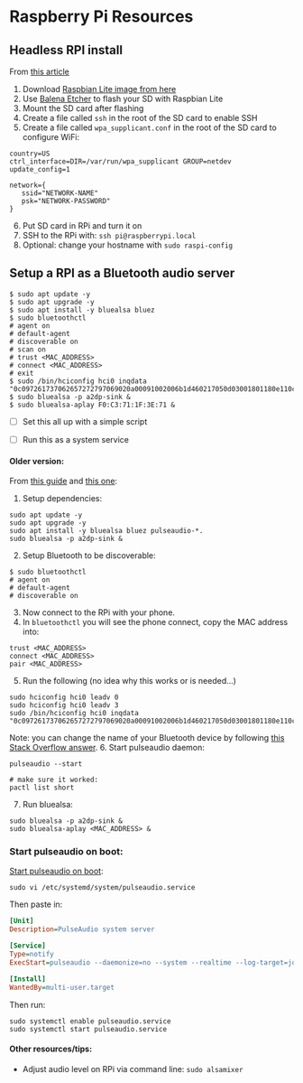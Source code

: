 # Raspberry Pi Resources

## Headless RPI install

From [this article](https://desertbot.io/blog/headless-pi-zero-w-wifi-setup-windows)

1. Download [Raspbian Lite image from here](https://www.raspberrypi.org/downloads/raspbian/)
2. Use [Balena Etcher](https://www.balena.io/etcher/) to flash your SD with Raspbian Lite
3. Mount the SD card after flashing
4. Create a file called `ssh` in the root of the SD card to enable SSH
5. Create a file called `wpa_supplicant.conf` in the root of the SD card to configure WiFi:

```
country=US
ctrl_interface=DIR=/var/run/wpa_supplicant GROUP=netdev
update_config=1

network={
   ssid="NETWORK-NAME"
   psk="NETWORK-PASSWORD"
}
```

6. Put SD card in RPi and turn it on
7. SSH to the RPi with: `ssh pi@raspberrypi.local`
8. Optional: change your hostname with `sudo raspi-config`


## Setup a RPI as a Bluetooth audio server


```shell
$ sudo apt update -y
$ sudo apt upgrade -y
$ sudo apt install -y bluealsa bluez
$ sudo bluetoothctl
# agent on
# default-agent
# discoverable on
# scan on
# trust <MAC_ADDRESS>
# connect <MAC_ADDRESS>
# exit
$ sudo /bin/hciconfig hci0 inqdata "0c097261737062657272797069020a00091002006b1d460217050d03001801180e110c1115110b1100"
$ sudo bluealsa -p a2dp-sink &
$ sudo bluealsa-aplay F0:C3:71:1F:3E:71 &
```

- [ ] Set this all up with a simple script
- [ ] Run this as a system service


#### Older version:

From [this guide](https://circuitdigest.com/microcontroller-projects/diy-raspberry-pi-bluetooth-speaker) and [this one](https://scribles.net/streaming-bluetooth-audio-from-phone-to-raspberry-pi-using-alsa/):

1. Setup dependencies:

```shell
sudo apt update -y
sudo apt upgrade -y
sudo apt install -y bluealsa bluez pulseaudio-*.
sudo bluealsa -p a2dp-sink &
```

2. Setup Bluetooth to be discoverable:

```shell
$ sudo bluetoothctl
# agent on
# default-agent
# discoverable on
```

3. Now connect to the RPi with your phone.
4. In `bluetoothctl` you will see the phone connect, copy the MAC address into:

```shell
trust <MAC_ADDRESS>
connect <MAC_ADDRESS>
pair <MAC_ADDRESS>
```

5. Run the following (no idea why this works or is needed...)

```shell
sudo hciconfig hci0 leadv 0
sudo hciconfig hci0 leadv 3
sudo /bin/hciconfig hci0 inqdata "0c097261737062657272797069020a00091002006b1d460217050d03001801180e110c1115110b1100"
```

   Note: you can change the name of your Bluetooth device by following [this Stack Overflow answer](https://stackoverflow.com/a/49988428/529829).
6. Start pulseaudio daemon:

```shell
pulseaudio --start

# make sure it worked:
pactl list short
```

7. Run bluealsa:

```shell
sudo bluealsa -p a2dp-sink &
sudo bluealsa-aplay <MAC_ADDRESS> &
```

### Start pulseaudio on boot:

[Start pulseaudio on boot](https://rudd-o.com/linux-and-free-software/how-to-make-pulseaudio-run-once-at-boot-for-all-your-users):

```shell
sudo vi /etc/systemd/system/pulseaudio.service
```

Then paste in:

```ini
[Unit]
Description=PulseAudio system server

[Service]
Type=notify
ExecStart=pulseaudio --daemonize=no --system --realtime --log-target=journal

[Install]
WantedBy=multi-user.target
```

Then run:

```shell
sudo systemctl enable pulseaudio.service
sudo systemctl start pulseaudio.service
```

#### Other resources/tips:

- Adjust audio level on RPi via command line: `sudo alsamixer`
